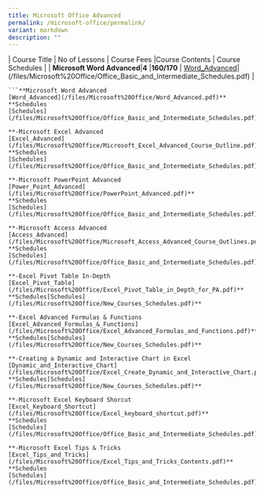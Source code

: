 ```yaml
---
title: Microsoft Office Advanced
permalink: /microsoft-office/permalink/
variant: markdown
description: ""
---
```

| Course Title | No of Lessons | Course Fees |Course Contents
| Course Schedules |
| **Microsoft Word Advanced**|**4**   |**$160/$170** |  [Word_Advanced](/files/Microsoft%20Office/Word_Advanced.pdf)|(/files/Microsoft%20Office/Office_Basic_and_Intermediate_Schedules.pdf)    |



```
```**Microsoft Word Advanced
[Word_Advanced](/files/Microsoft%20Office/Word_Advanced.pdf)**
**Schedules
[Schedules](/files/Microsoft%20Office/Office_Basic_and_Intermediate_Schedules.pdf)**

**-Microsoft Excel Advanced
[Excel_Advanced](/files/Microsoft%20Office/Microsoft_Excel_Advanced_Course_Outline.pdf)**
**Schedules
[Schedules](/files/Microsoft%20Office/Office_Basic_and_Intermediate_Schedules.pdf)**

**-Microsoft PowerPoint Advanced
[Power_Point_Advanced](/files/Microsoft%20Office/PowerPoint_Advanced.pdf)**
**Schedules
[Schedules](/files/Microsoft%20Office/Office_Basic_and_Intermediate_Schedules.pdf)**

**-Microsoft Access Advanced
[Access_Advanced](/files/Microsoft%20Office/Microsoft_Access_Advanced_Course_Outlines.pdf)**
**Schedules
[Schedules](/files/Microsoft%20Office/Office_Basic_and_Intermediate_Schedules.pdf)**

**-Excel Pivot Table In-Depth
[Excel_Pivot_Table](/files/Microsoft%20Office/Excel_Pivot_Table_in_Depth_for_PA.pdf)**
**Schedules[Schedules](/files/Microsoft%20Office/New_Courses_Schedules.pdf)**

**-Excel Advanced Formulas & Functions
[Excel_Advanced_Formulas_&_Functions](/files/Microsoft%20Office/Excel_Advanced_Formulas_and_Functions.pdf)**
**Schedules[Schedules](/files/Microsoft%20Office/New_Courses_Schedules.pdf)**

**-Creating a Dynamic and Interactive Chart in Excel
[Dynamic_and_Interactive_Chart](/files/Microsoft%20Office/Excel_Create_Dynamic_and_Interactive_Chart.pdf)**
**Schedules[Schedules](/files/Microsoft%20Office/New_Courses_Schedules.pdf)**

**-Microsoft Excel Keyboard Shorcut
[Excel_Keyboard_Shortcut](/files/Microsoft%20Office/Excel_keyboard_shortcut.pdf)**
**Schedules
[Schedules](/files/Microsoft%20Office/Office_Basic_and_Intermediate_Schedules.pdf)**

**-Microsoft Excel Tips & Tricks
[Excel_Tips_and_Tricks](/files/Microsoft%20Office/Excel_Tips_and_Tricks_Contents.pdf)**
**Schedules
[Schedules](/files/Microsoft%20Office/Office_Basic_and_Intermediate_Schedules.pdf)**